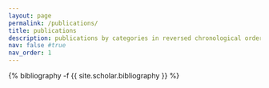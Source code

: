 ```yaml
---
layout: page
permalink: /publications/
title: publications
description: publications by categories in reversed chronological order. generated by jekyll-scholar.
nav: false #true
nav_order: 1
---
```

<!-- _pages/publications.md -->
<div class="publications">

{% bibliography -f {{ site.scholar.bibliography }} %}

</div>
